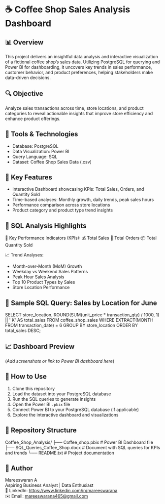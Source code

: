 ☕ Coffee Shop Sales Analysis Dashboard
======================================

📊 Overview
-----------
This project delivers an insightful data analysis and interactive visualization of a fictional coffee shop’s sales data. Utilizing PostgreSQL for querying and Power BI for dashboarding, it uncovers key trends in sales performance, customer behavior, and product preferences, helping stakeholders make data-driven decisions.

🔍 Objective
------------
Analyze sales transactions across time, store locations, and product categories to reveal actionable insights that improve store efficiency and enhance product offerings.

🧰 Tools & Technologies
-----------------------
-  Database: PostgreSQL
-  Data Visualization: Power BI
-  Query Language: SQL
-  Dataset: Coffee Shop Sales Data (.csv)

📌 Key Features
---------------
- Interactive Dashboard showcasing KPIs: Total Sales, Orders, and Quantity Sold
- Time-based analyses: Monthly growth, daily trends, peak sales hours
- Performance comparison across store locations
- Product category and product type trend insights

🧾 SQL Analysis Highlights
--------------------------
📏 Key Performance Indicators (KPIs):
💰 Total Sales
🛒 Total Orders
📦 Total Quantity Sold

📈 Trend Analyses:
- Month-over-Month (MoM) Growth
- Weekday vs Weekend Sales Patterns
- Peak Hour Sales Analysis
- Top 10 Product Types by Sales
- Store Location Performance

📝 Sample SQL Query: Sales by Location for June
-----------------------------------------------
SELECT store_location, 
       ROUND(SUM(unit_price * transaction_qty) / 1000, 1) || ' K' AS total_sales
FROM coffee_shop_sales
WHERE EXTRACT(MONTH FROM transaction_date) = 6
GROUP BY store_location
ORDER BY total_sales DESC;

📈 Dashboard Preview
--------------------
(*Add screenshots or link to Power BI dashboard here*)

🚀 How to Use
-------------
1. Clone this repository
2. Load the dataset into your PostgreSQL database
3. Run the SQL queries to generate insights
4. Open the Power BI `.pbix` file
5. Connect Power BI to your PostgreSQL database (if applicable)
6. Explore the interactive dashboard and visualizations

📂 Repository Structure
-----------------------
Coffee_Shop_Analysis/
  ├── Coffee_shop.pbix                # Power BI Dashboard file
  ├── SQL_Queries_Coffee_Shop.docx   # Document with SQL queries for KPIs and trends
  └── README.txt                     # Project documentation

👤 Author
---------
Mareeswaran A  
Aspiring Business Analyst | Data Enthusiast  
🔗 LinkedIn: https://www.linkedin.com/in/mareeswarana  
✉️ Email: mareeswarana465@gmail.com

